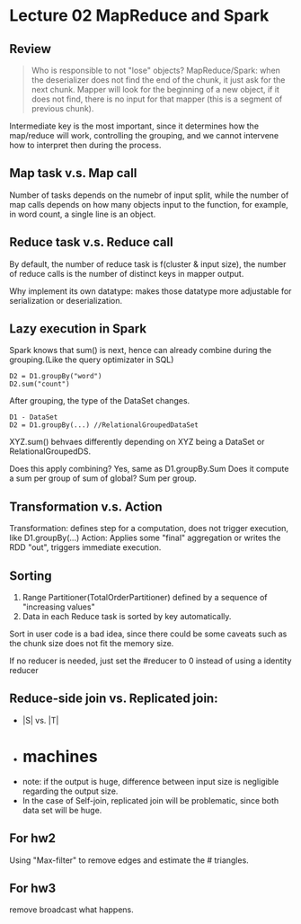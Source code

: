 # Lecture 02 MapReduce and Spark

## Review
> Who is responsible to not "lose" objects?
MapReduce/Spark: when the deserializer does not find the end of the chunk, it just ask for the next chunk. Mapper will look for the beginning of a new object, if it does not find, there is no input for that mapper (this is a segment of previous chunk).

Intermediate key is the most important, since it determines how the map/reduce will work, controlling the grouping, and we cannot intervene how to interpret then during the process.

## Map task v.s. Map call
Number of tasks depends on the numebr of input split, while the number of map calls depends on how many objects input to the function, for example, in word count, a single line is an object.

## Reduce task v.s. Reduce call
By default, the number of reduce task is f(cluster & input size), the number of reduce calls is the number of distinct keys in mapper output.

Why implement its own datatype: makes those datatype more adjustable for serialization or deserialization.

## Lazy execution in Spark
Spark knows that sum() is next, hence can already combine during the grouping.(Like the query optimizater in SQL)

```
D2 = D1.groupBy("word")
D2.sum("count")
```

After grouping, the type of the DataSet changes.
```
D1 - DataSet
D2 = D1.groupBy(...) //RelationalGroupedDataSet
```
XYZ.sum() behvaes differently depending on XYZ being a DataSet or RelationalGroupedDS.

Does this apply combining? Yes, same as D1.groupBy.Sum
Does it compute a sum per group of sum of global? Sum per group.

## Transformation v.s. Action
Transformation: defines step for a computation, does not trigger execution, like D1.groupBy(...)
Action: Applies some "final" aggregation or writes the RDD "out", triggers immediate execution.

## Sorting

1. Range Partitioner(TotalOrderPartitioner) defined by a sequence of "increasing values"
2. Data in each Reduce task is sorted by key automatically.


Sort in user code is a bad idea, since there could be some caveats such as the chunk size does not fit the memory size.

If no reducer is needed, just set the #reducer to 0 instead of using a identity reducer

## Reduce-side join vs. Replicated join:
* |S| vs. |T|
* # machines
* note: if the output is huge, difference between input size is negligible regarding the output size.
* In the case of Self-join, replicated join will be problematic, since both data set will be huge.

## For hw2
Using "Max-filter" to remove edges and estimate the # triangles.

## For hw3
remove broadcast what happens.